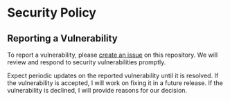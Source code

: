 # Security Policy

## Reporting a Vulnerability

To report a vulnerability, please [create an issue](https://github.com/MonalBarse/NimbusFS/issues/new?assignees=&labels=security-vulnerability&template=security-vulnerability-report.md&title=) on this repository. We will review and respond to security vulnerabilities promptly.

Expect periodic updates on the reported vulnerability until it is resolved. If the vulnerability is accepted, I will work on fixing it in a future release. If the vulnerability is declined, I will provide reasons for our decision.

